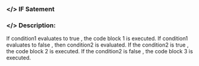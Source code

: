 ### </> IF Satement

### </> Description: </br>

If condition1 evaluates to true , the code block 1 is executed. If condition1 evaluates to false , then condition2 is evaluated. If the condition2 is true , the code block 2 is executed. If the condition2 is false , the code block 3 is executed.
